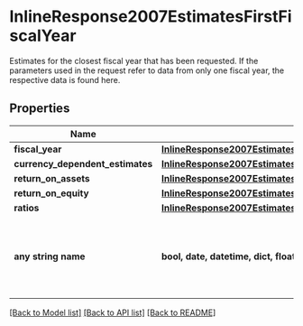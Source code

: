 # InlineResponse2007EstimatesFirstFiscalYear

Estimates for the closest fiscal year that has been requested. If the parameters used in the request refer to data from only one fiscal year, the respective data is found here.

## Properties
Name | Type | Description | Notes
------------ | ------------- | ------------- | -------------
**fiscal_year** | [**InlineResponse2007EstimatesFirstFiscalYearFiscalYear**](InlineResponse2007EstimatesFirstFiscalYearFiscalYear.md) |  | [optional] 
**currency_dependent_estimates** | [**InlineResponse2007EstimatesFirstFiscalYearCurrencyDependentEstimates**](InlineResponse2007EstimatesFirstFiscalYearCurrencyDependentEstimates.md) |  | [optional] 
**return_on_assets** | [**InlineResponse2007EstimatesFirstFiscalYearReturnOnAssets**](InlineResponse2007EstimatesFirstFiscalYearReturnOnAssets.md) |  | [optional] 
**return_on_equity** | [**InlineResponse2007EstimatesFirstFiscalYearReturnOnEquity**](InlineResponse2007EstimatesFirstFiscalYearReturnOnEquity.md) |  | [optional] 
**ratios** | [**InlineResponse2007EstimatesFirstFiscalYearRatios**](InlineResponse2007EstimatesFirstFiscalYearRatios.md) |  | [optional] 
**any string name** | **bool, date, datetime, dict, float, int, list, str, none_type** | any string name can be used but the value must be the correct type | [optional]

[[Back to Model list]](../README.md#documentation-for-models) [[Back to API list]](../README.md#documentation-for-api-endpoints) [[Back to README]](../README.md)


